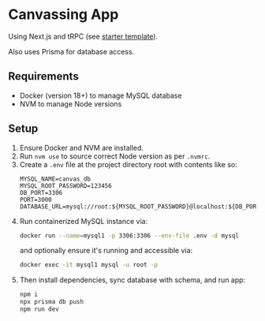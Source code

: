 # Canvassing App

Using Next.js and tRPC (see [starter template](https://github.com/trpc/trpc/tree/main/examples/next-minimal-starter)).

Also uses Prisma for database access.

## Requirements
- Docker (version 18+) to manage MySQL database
- NVM to manage Node versions

## Setup

1. Ensure Docker and NVM are installed.
1. Run `nvm use` to source correct Node version as per `.nvmrc`.
1. Create a `.env` file at the project directory root with contents like so:
    ```
    MYSQL_NAME=canvas_db
    MYSQL_ROOT_PASSWORD=123456
    DB_PORT=3306
    PORT=3000
    DATABASE_URL=mysql://root:${MYSQL_ROOT_PASSWORD}@localhost:${DB_PORT}/${MYSQL_NAME}
    ```
1. Run containerized MySQL instance via:
    ```bash
    docker run --name=mysql1 -p 3306:3306 --env-file .env -d mysql
    ```
    and optionally ensure it's running and accessible via:
    ```bash
    docker exec -it mysql1 mysql -u root -p
    ```
1. Then install dependencies, sync database with schema, and run app:
    ```bash
    npm i
    npx prisma db push
    npm run dev
    ```
